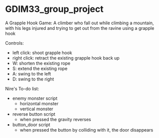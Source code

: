 # GDIM33_group_project

A Grapple Hook Game: 
A climber who fall out while climbing a mountain, with his legs injured and trying to get out from the ravine using a grapple hook



Controls:
  
  - left click: shoot grapple hook
  - right click: retract the existing grapple hook back up
  - W: shorten the existing rope
  - S: extend the existing rope
  - A: swing to the left
  - D: swing to the right













Nire's To-do list:
  - enemy monster script
      - horizontal monster
      - vertical monster
  - reverse button script
      - when pressed the gravity reverses
  - button_door script
      - when pressed the button by colliding with it, the door disappears

